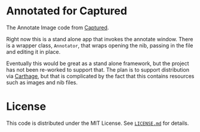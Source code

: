 # Annotated for Captured

The Annotate Image code from [Captured](http://www.capturedapp.com/).

Right now this is a stand alone app that invokes the annotate window. There is a wrapper class, `Annotator`, that wraps opening the nib, passing in the file and editing it in place.

Eventually this would be great as a stand alone framework, but the project has not been re-worked to support that. The plan is to support distribution via [Carthage](https://github.com/Carthage/Carthage), but that is complicated by the fact that this contains resources such as images and nib files.


# License

This code is distributed under the MIT License. See [`LICENSE.md`](LICENSE.md) for details.
